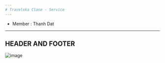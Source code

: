 ```yaml
---
# Traveloka Clone - Service 
---
```

* Member : Thanh Dat
---
## HEADER AND FOOTER
![image](https://user-images.githubusercontent.com/71086168/210131427-6c871d94-5c33-49b9-8b20-bd068083c791.png)
